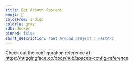 ```yaml
---
title: Get Around Fastapi
emoji: 🚀
colorFrom: indigo
colorTo: gray
sdk: docker
pinned: false
short_description: 'Get Around project : FastAPI'
---
```


Check out the configuration reference at https://huggingface.co/docs/hub/spaces-config-reference